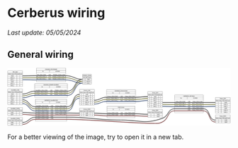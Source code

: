 # Cerberus wiring

_Last update: 05/05/2024_

## General wiring

![Cerberus general wiring](assets/cerberus_general.png)

For a better viewing of the image, try to open it in a new tab.
